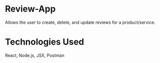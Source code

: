 # Review-App
Allows the user to create, delete, and update reviews for a product/service. 

# Technologies Used
React, Node.js, JSX, Postman



